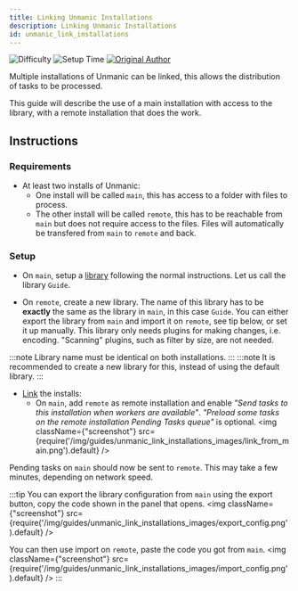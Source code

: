```yaml
---
title: Linking Unmanic Installations
description: Linking Unmanic Installations
id: unmanic_link_installations
---
```

![Difficulty](https://img.shields.io/badge/Difficulty-moderate-orange?style=flat)
![Setup Time](https://img.shields.io/badge/Setup%20Time-10%20minutes-orange?style=flat)
[![Original Author](https://img.shields.io/badge/Original%20Author-fredrikbaberg-lightgrey?style=flat?style=plastic&logo=github)](https://github.com/fredrikbaberg)

Multiple installations of Unmanic can be linked, this allows the distribution of tasks to be processed.

This guide will describe the use of a main installation with access to the library, with a remote installation that does the work.

## Instructions

### Requirements

* At least two installs of Unmanic:
    * One install will be called `main`, this has access to a folder with files to process.
    * The other install will be called `remote`, this has to be reachable from `main` but does not require access to the files. Files will automatically be transfered from `main` to `remote` and back.

### Setup

* On `main`, setup a [library](/docs/configuration/libraries/adding_libraries.mdx) following the normal instructions. Let us call the library `Guide`.

* On `remote`, create a new library. The name of this library has to be **exactly** the same as the library in `main`, in this case `Guide`. You can either export the library from `main` and import it on `remote`, see tip below, or set it up manually. This library only needs plugins for making changes, i.e. encoding. "Scanning" plugins, such as filter by size, are not needed.

:::note
Library name must be identical on both installations.
:::
:::note
It is recommended to create a new library for this, instead of using the default library.
:::

* [Link](/docs/configuration/linking.mdx) the installs:
    * On `main`, add `remote` as remote installation and enable _"Send tasks to this installation when workers are available"_. _"Preload some tasks on the remote installation Pending Tasks queue"_ is optional.
    <img className={"screenshot"} src={require('/img/guides/unmanic_link_installations_images/link_from_main.png').default} />


Pending tasks on `main` should now be sent to `remote`. This may take a few minutes, depending on network speed.


:::tip
You can export the library configuration from `main` using the export button, copy the code shown in the panel that opens.
<img className={"screenshot"} src={require('/img/guides/unmanic_link_installations_images/export_config.png').default} />

You can then use import on `remote`, paste the code you got from `main`.
<img className={"screenshot"} src={require('/img/guides/unmanic_link_installations_images/import_config.png').default} />
:::